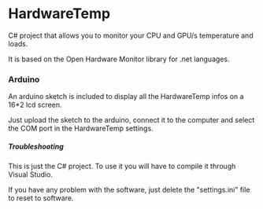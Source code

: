 # HardwareTemp

C# project that allows you to monitor your CPU and GPU/s temperature and loads.

It is based on the Open Hardware Monitor library for .net languages.

### Arduino
An arduino sketch is included to display all the HardwareTemp infos on a 16*2 lcd screen.

Just upload the sketch to the arduino, connect it to the computer and select the COM port in the HardwareTemp settings.





##### Troubleshooting
This is just the C# project. To use it you will have to compile it through Visual Studio.

If you have any problem with the software, just delete the "settings.ini" file to reset to software.

